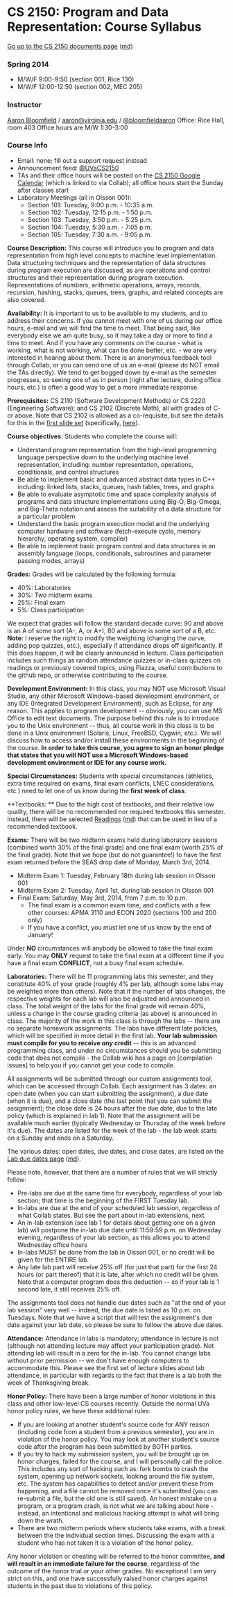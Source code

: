 CS 2150: Program and Data Representation: Course Syllabus
=========================================================

[Go up to the CS 2150 documents page](index.html) ([md](index.md))

### Spring 2014 ###

- M/W/F 9:00-9:50 (section 001, Rice 130)
- M/W/F 12:00-12:50 (section 002, MEC 205)

### Instructor ###

[Aaron Bloomfield](http://www.cs.virginia.edu/~asb) / [aaron@virginia.edu](mailto:aaron@virginia.edu) / [@bloomfieldaaron](http://twitter.com/bloomfieldaaron) Office: Rice Hall, room 403 Office hours are M/W 1:30-3:00

### Course Info ###

- Email: none; fill out a support request instead
- Announcement feed: [@UVaCS2150](http://twitter.com/UVaCS2150)
- TAs and their office hours will be posted on the [CS 2150 Google Calendar](https://www.google.com/calendar/embed?src=1ea0dfillqvhlop8d7t0m8afuo%40group.calendar.google.com&amp;amp;ctz=America/New_York) (which is linked to via Collab); all office hours start the Sunday after classes start
- Laboratory Meetings (all in Olsson 001):
    - Section 101: Tuesday, 9:00 p.m. - 10:35 a.m.
    - Section 102: Tuesday, 12:15 p.m. - 1:50 p.m.
    - Section 103: Tuesday, 3:50 p.m. - 5:25 p.m.
    - Section 104: Tuesday, 5:30 a.m. - 7:05 p.m.
    - Section 105: Tuesday, 7:30 a.m. - 9:05 p.m.

**Course Description:** This course will introduce you to program and data representation from high level concepts to machine level implementation. Data structuring techniques and the representation of data structures during program execution are discussed, as are operations and control structures and their representation during program execution. Representations of numbers, arithmetic operations, arrays, records, recursion, hashing, stacks, queues, trees, graphs, and related concepts are also covered.

**Availability:** It is important to us to be available to my students, and to address their concerns. If you cannot meet with one of us during our office hours, e-mail and we will find the time to meet. That being said, like everybody else we am quite busy, so it may take a day or more to find a time to meet. And if you have any comments on the course - what is working, what is not working, what can be done better, etc. - we are very interested in hearing about them. There is an anonymous feedback tool through Collab, or you can send one of us an e-mail (please do NOT email the TAs directly).  We tend to get bogged down by e-mail as the semester progresses, so seeing one of us in person (right after lecture, during office hours, etc.) is often a good way to get a more immediate response.

**Prerequisites:** CS 2110 (Software Development Methods) or CS 2220 (Engineering Software); and CS 2102 (Discrete Math), all with grades of C- or above.  Note that CS 2102 is allowed as a co-requisite, but see the details for this in the [first slide set](../slides/01-intro.html) (specifically, [here](../slides/01-intro.html#cs2102)).

**Course objectives:** Students who complete the course will:

- Understand program representation from the high-level programming language perspective down to the underlying machine level representation, including: number representation, operations, conditionals, and control structures
- Be able to implement basic and advanced abstract data types in C++ including: linked lists, stacks, queues, hash tables, trees, and graphs
- Be able to evaluate asymptotic time and space complexity analysis of programs and data structure implementations using Big-O, Big-Omega, and Big-Theta notation and assess the suitability of a data structure for a particular problem
- Understand the basic program execution model and the underlying computer hardware and software (fetch-execute cycle, memory hierarchy, operating system, compiler)
- Be able to implement basic program control and data structures in an assembly language (loops, conditionals, subroutines and parameter passing modes, arrays)

**Grades:** Grades will be calculated by the following formula:

- 40%: Laboratories
- 30%: Two midterm exams
- 25%: Final exam
- 5%: Class participation

We expect that grades will follow the standard decade curve: 90 and above is an A of some sort (A-, A, or A+), 80 and above is some sort of a B, etc.  **Note:** I reserve the right to modify the weighting (changing the curve, adding pop quizzes, etc.), especially if attendance drops off significantly.  If this does happen, it will be clearly announced in lecture. Class participation includes such things as random attendance quizzes or in-class quizzes on readings or previously covered topics, using Piazza, useful contributions to the github repo, or otherwise contributing to the course.

**Development Environment:** In this class, you may NOT use Microsoft Visual Studio, any other Microsoft Windows-based development environment, or any IDE (Integrated Development Environment), such as Eclipse, for any reason.  This applies to program development -- obviously, you can use MS Office to edit text documents.  The purpose behind this rule is to introduce you to the Unix environment -- thus, all course work in this class is to be done in a Unix environment (Solaris, Linux, FreeBSD, Cygwin, etc.).  We will discuss how to access and/or install these environments in the beginning of the course.  **In order to take this course, you agree to sign an honor pledge that states that you will NOT use a Microsoft Windows-based development environment or IDE for any course work.**

**Special Circumstances:** Students with special circumstances (athletics, extra time required on exams, final exam conflicts, LNEC considerations, etc.) need to let one of us know during the **first week of class**.

**Textbooks: ** Due to the high cost of textbooks, and their relative low quality, there will be no recommended nor required textbooks this semester.  Instead, there will be selected [Readings](readings.html) ([md](readings.md)) that can be used in lieu of a recommended textbook.

**Exams:** There will be two midterm exams held during laboratory sessions (combined worth 30% of the final grade) and one final exam (worth 25% of the final grade). Note that we hope (but do not guarantee!) to have the first exam returned before the SEAS drop date of Monday, March 3rd, 2014.

- Midterm Exam 1: Tuesday, February 18th during lab session in Olsson 001
- Midterm Exam 2: Tuesday, April 1st, during lab session in Olsson 001
- Final Exam: Saturday, May 3rd, 2014, from 7 p.m. to 10 p.m.
    - The final exam is a common exam time, and conflicts with a few other courses: APMA 3110 and ECON 2020 (sections 100 and 200 only)
    - If you have a conflict, you must let one of us know by the end of January!

Under **NO** circumstances will anybody be allowed to take the final exam early.  You may **ONLY** request to take the final exam at a different time if you have a final exam **CONFLICT**, not a busy final exam schedule.

**Laboratories:** There will be 11 programming labs this semester, and they constitute 40% of your grade (roughly 4% per lab, although some labs may be weighted more than others).  Note that if the number of labs changes, the respective weights for each lab will also be adjusted and announced in class.  The total weight of the labs for the final grade will remain 40%, unless a change in the course grading criteria (as above) is announced in class.  The majority of the work in this class is through the labs -- there are no separate homework assignments.  The labs have different late policies, which will be specified in more detail in the first lab.  **Your lab submission must compile for you to receive *any* credit** -- this is an advanced programming class, and under no circumstances should you be submitting code that does not compile - the Collab wiki has a page on [compilation issues] to help you if you cannot get your code to compile.

All assignments will be submitted through our custom assignments tool, which can be accessed through Collab.  Each assignment has 3 dates: an open date (when you can start submitting the assignment), a due date (when it is due), and a close date (the last point that you can submit the assignment); the close date is 24 hours after the due date, due to the late policy (which is explained in lab 1).  Note that the assignment will be available much earlier (typically Wednesday or Thursday of the week before it's due).  The dates are listed for the week of the lab - the lab week starts on a Sunday and ends on a Saturday.

The various dates: open dates, due dates, and close dates, are listed on the [Lab due dates page](labduedates.html) ([md](labduedates.md)).

Please note, however, that there are a number of rules that we will strictly follow:

- Pre-labs are due at the same time for everybody, regardless of your lab section; that time is the beginning of the FIRST Tuesday lab.
- In-labs are due at the end of your scheduled lab session, regardless of what Collab states.  But see the part about in-lab extensions, next.
- An in-lab extension (see lab 1 for details about getting one on a given lab) will postpone the in-lab due date until 11:59:59 p.m. on Wednesday evening, regardless of your lab section, as this allows you to attend Wednesday office hours
- In-labs MUST be done from the lab in Olsson 001, or no credit will be given for the ENTIRE lab.
- Any late lab part will receive 25% off (for just that part) for the first 24 hours (or part thereof) that it is late, after which no credit will be given.  Note that a computer program does this deduction -- so if your lab is 1 second late, it still receives 25% off.

The assignments tool does not handle due dates such as "at the end of your lab session" very well -- indeed, the due date is listed as 10 p.m. on Tuesdays.  Note that we have a script that will test the assignment's due date against your lab date, so please be sure to follow the above due dates.

**Attendance:** Attendance in labs is mandatory; attendance in lecture is not (although not attending lecture may affect your participation grade).  Not attending lab will result in a zero for the in-lab.  You cannot change labs without prior permission -- we don't have enough computers to accommodate this.  Please see the first set of lecture slides about lab attendance, in particular with regards to the fact that there is a lab both the week of Thanksgiving break.

**Honor Policy:** There have been a large number of honor violations in this class and other low-level CS courses recently.  Outside the normal UVa honor policy rules, we have these additional rules:

- If you are looking at another student's source code for ANY reason (including code from a student from a previous semester), you are in violation of the honor policy.  You may look at another student's source code after the program has been submitted by BOTH parties.
- If you try to hack my submission system, you will be brought up on honor charges, failed for the course, and I will personally call the police. This includes any sort of hacking such as: fork bombs to crash the system, opening up network sockets, looking around the file system, etc. The system has capabilities to detect and/or prevent these from happening, and a file cannot be removed once it's submitted (you can re-submit a file, but the old one is still saved). An honest mistake on a program, or a program crash, is not what we are talking about here - instead, an intentional and malicious hacking attempt is what will bring down the wrath.
- There are two midterm periods where students take exams, with a break between the the individual section times.  Discussing the exam with a student who has not taken it is a violation of the honor policy.

Any honor violation or cheating will be referred to the honor committee, **and will result in an immediate failure for the course**, regardless of the outcome of the honor trial or your other grades.  No exceptions!  I am very strict on this, and one have successfully raised honor charges against students in the past due to violations of this policy.

